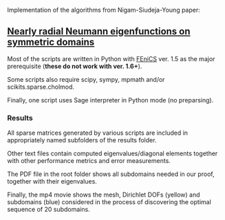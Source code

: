 Implementation of the algorithms from Nigam-Siudeja-Young paper:

## [Nearly radial Neumann eigenfunctions on symmetric domains](http://arxiv.org/abs/1508.07019)

Most of the scripts are written in Python with [FEniCS](http://fenicsproject.org) ver. 1.5 as the major prerequisite (**these do not work with ver. 1.6+**). 

Some scripts also require scipy, sympy, mpmath and/or scikits.sparse.cholmod.

Finally, one script uses Sage interpreter in Python mode (no preparsing).

### Results

All sparse matrices generated by various scripts are included in appropriately named subfolders of the results folder.

Other text files contain computed eigenvalues/diagonal elements together with other performance metrics and error measurements.

The PDF file in the root folder shows all subdomains needed in our proof, together with their eigenvalues.

Finally, the mp4 movie shows the mesh, Dirichlet DOFs (yellow) and subdomains (blue) considered in the process of discovering the optimal sequence of 20 subdomains.
